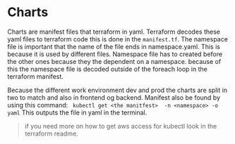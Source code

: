 # Charts
 Charts are manifest files that terraform in yaml. Terraform decodes these yaml files to terraform code this is done in the `manifest.tf`. 
 The namespace file is important that the name of the file ends in namespace.yaml. This is because it is used by different files. Namespace file has to created before the other ones because they the dependent on a namespace. 
 because of this the namespace file is decoded outside of the foreach loop in the terraform manifest. 
 
 Because the different work environment dev and prod the charts are split in two to match and also in frontend og backend. 
 Manifest also be found by using this command: 
 ` kubectl get <the manitfest>  -n <namespace> -o yaml`
 This outputs the file in yaml in the terminal. 
 > if you need more on how to get aws access for kubectl look in the terraform readme.
